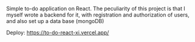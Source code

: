 Simple to-do application on React. The peculiarity of this project is that I myself wrote a backend for it, with registration and authorization of users, and also set up a data base (mongoDB)

Deploy: https://to-do-react-xi.vercel.app/
